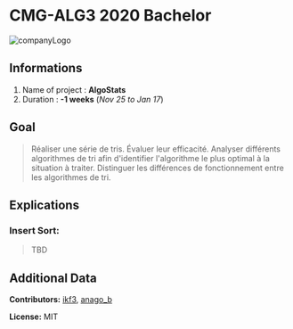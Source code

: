 # CMG-ALG3 2020 Bachelor
![companyLogo](https://newsroom.ionis-group.com/wp-content/uploads/2018/12/etna-logo-1-noir.png)

## Informations
 1. Name of project : **AlgoStats**
 2. Duration : **-1 weeks** (*Nov 25 to Jan 17*)

## Goal
>Réaliser une série de tris.
>Évaluer leur efficacité.
>Analyser différents algorithmes de tri afin d'identifier l'algorithme le plus optimal à la situation à traiter.
>Distinguer les différences de fonctionnement entre les algorithmes de tri.

## Explications
### Insert Sort:
> TBD

## Additional Data
**Contributors:**
[ikf3](www.ikf3.com), [anago_b](www.anago.me)

**License:**
MIT
